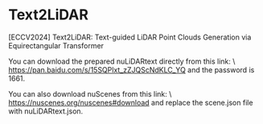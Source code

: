# Text2LiDAR
[ECCV2024] Text2LiDAR: Text-guided LiDAR Point Clouds Generation via Equirectangular Transformer

You can download the prepared nuLiDARtext directly from this link: \\ https://pan.baidu.com/s/15SQPlxt_zZJQScNdKLC_YQ and the password is 1661. 

You can also download nuScenes from this link: \\ https://nuscenes.org/nuscenes#download and replace the scene.json file with nuLiDARtext.json.


